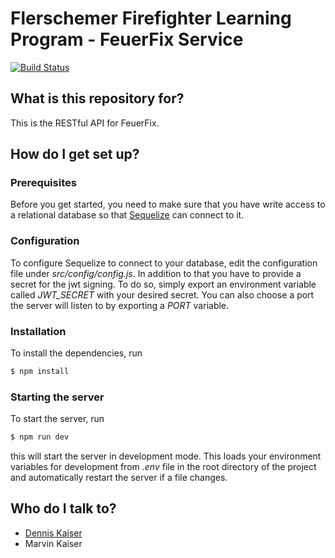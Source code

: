 # Flerschemer Firefighter Learning Program - FeuerFix Service #

[![Build Status](https://travis-ci.com/Inventio93/FeuerFixService.svg?token=EzYfE5qpxed5ipLPkJXG&branch=master)](https://travis-ci.com/Inventio93/FeuerFixService)

## What is this repository for?

This is the RESTful API for FeuerFix.

## How do I get set up?

### Prerequisites
Before you get started, you need to make sure that you have write access to a relational database so that [Sequelize](https://github.com/sequelize/sequelize) can connect to it.

### Configuration
To configure Sequelize to connect to your database, edit the configuration file under *src/config/config.js*. In addition to that you have to provide a secret for the jwt signing. To do so, simply export an environment variable called *JWT_SECRET* with your desired secret. You can also choose a port the server will listen to by exporting a *PORT* variable.

### Installation
To install the dependencies, run
```bash
$ npm install
```

### Starting the server
To start the server, run
```bash
$ npm run dev
```
this will start the server in development mode. This loads your environment variables for development from *.env* file in the root directory of the project and automatically restart the server if a file changes.

## Who do I talk to?

* [Dennis Kaiser](mailto:denniskaiser1993@gmail.com)
* Marvin Kaiser
